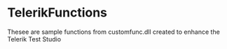 # TelerikFunctions
Thesee are sample functions from customfunc.dll created to enhance the Telerik Test Studio
